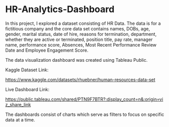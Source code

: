# HR-Analytics-Dashboard

In this project, I explored a dataset consisting of HR Data. The data is for a fictitious company and the core data set contains names, DOBs, age, gender, marital status, date of hire, reasons for termination, department, whether they are active or terminated, position title, pay rate, manager name, performance score, Absences, Most Recent Performance Review Date and Employee Engagement Score. 

The data visualization dashboard was created using Tableau Public.



Kaggle Dataset Link:

https://www.kaggle.com/datasets/rhuebner/human-resources-data-set


Live Dashboard Link:

https://public.tableau.com/shared/PTN9F7BTR?:display_count=n&:origin=viz_share_link


The dashboards consist of charts which serve as filters to focus on specific data at a time.
